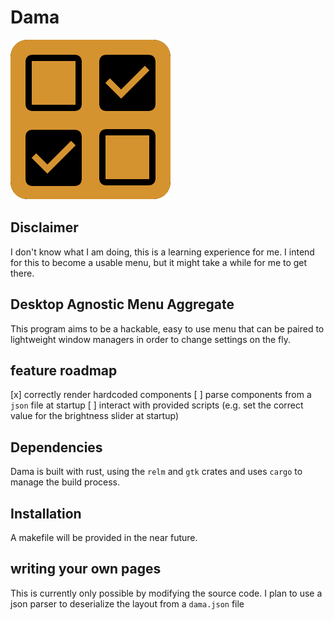 # Dama
![](assets/icon.png)

## Disclaimer

I don't know what I am doing, this is a learning experience for me.
I intend for this to become a usable menu, but it might take a while for me to get there.

## Desktop Agnostic Menu Aggregate

This program aims to be a hackable, easy to use menu that can be paired to 
lightweight window managers in order to change settings on the fly.


## feature roadmap

[x] correctly render hardcoded components
[ ] parse components from a `json` file at startup
[ ] interact with provided scripts (e.g. set the correct value for the brightness slider at startup)

## Dependencies

Dama is built with rust, using the `relm` and `gtk` crates and uses `cargo` to manage the build process.

## Installation

A makefile will be provided in the near future.

## writing your own pages

This is currently only possible by modifying the source code.
I plan to use a json parser to deserialize the layout from a `dama.json` file
